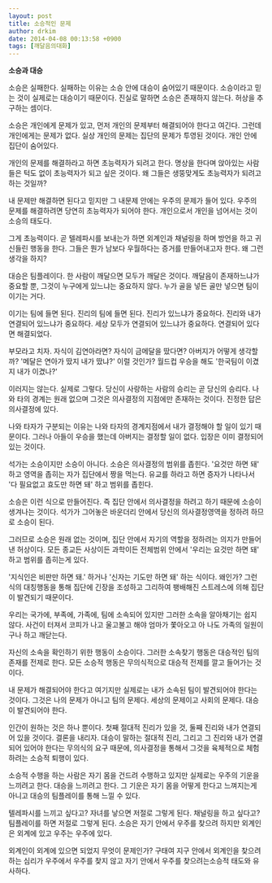 ```yaml
---
layout: post
title: 소승적인 문제
author: drkim
date: 2014-04-08 00:13:58 +0900
tags: [깨달음의대화]
---
```

**소승과 대승**

  


소승은 실패한다. 실패하는 이유는 소승 안에 대승이 숨어있기 때문이다. 소승이라고 믿는 것이 실제로는 대승이기 때문이다. 진실로 말하면 소승은 존재하지 않는다. 허상을 추구하는 셈이다. 

  


소승은 개인에게 문제가 있고, 먼저 개인의 문제부터 해결되어야 한다고 여긴다. 그런데 개인에게는 문제가 없다. 실상 개인의 문제는 집단의 문제가 투영된 것이다. 개인 안에 집단이 숨어있다.

  


개인의 문제를 해결하라고 하면 초능력자가 되려고 한다. 명상을 한다며 앉아있는 사람들은 턱도 없이 초능력자가 되고 싶은 것이다. 왜 그들은 생뚱맞게도 초능력자가 되려고 하는 것일까? 

  


내 문제만 해결하면 된다고 믿지만 그 내문제 안에는 우주의 문제가 들어 있다. 우주의 문제를 해결하려면 당연히 초능력자가 되어야 한다. 개인으로서 개인을 넘어서는 것이 소승의 태도다. 

  


그게 초능력이다. 곧 텔레파시를 보내는가 하면 외계인과 채널링을 하며 방언을 하고 귀신들린 행동을 한다. 그들은 뭔가 남보다 우월하다는 증거를 만들어내고자 한다. 왜 그런 생각을 하지?

  


대승은 팀플레이다. 한 사람이 깨달으면 모두가 깨달은 것이다. 깨달음이 존재하느냐가 중요할 뿐, 그것이 누구에게 있느냐는 중요하지 않다. 누가 골을 넣든 골만 넣으면 팀이 이기는 거다.

  


이기는 팀에 들면 된다. 진리의 팀에 들면 된다. 진리가 있느냐가 중요하다. 진리와 내가 연결되어 있느냐가 중요하다. 세상 모두가 연결되어 있느냐가 중요하다. 연결되어 있다면 해결되었다.

  


부모라고 치자. 자식이 김연아라면? 자식이 금메달을 땄다면? 아버지가 어떻게 생각할까? '메달은 연아가 땄지 내가 땄냐?' 이럴 것인가? 월드컵 우승을 해도 '한국팀이 이겼지 내가 이겼나?'

  


이러지는 않는다. 실제로 그렇다. 당신이 사랑하는 사람의 승리는 곧 당신의 승리다. 나와 타의 경계는 원래 없으며 그것은 의사결정의 지점에만 존재하는 것이다. 진정한 답은 의사결정에 있다.

  


나와 타자가 구분되는 이유는 나와 타자의 경계지점에서 내가 결정해야 할 일이 있기 때문이다. 그러나 아들이 우승을 했는데 아버지는 결정할 일이 없다. 입장은 이미 결정되어 있는 것이다.

  


석가는 소승이지만 소승이 아니다. 소승은 의사결정의 범위를 좁힌다. '요것만 하면 돼' 하고 영역을 좁히는 자가 집단에서 짱을 먹는다. 유교를 하라고 하면 증자가 나타나서 '다 필요없고 효도만 하면 돼' 하고 범위를 좁힌다. 

  


소승은 이런 식으로 만들어진다. 즉 집단 안에서 의사결정을 하려고 하기 때문에 소승이 생겨나는 것이다. 석가가 그어놓은 바운더리 안에서 당신의 의사결정영역을 정하려 하므로 소승이 된다. 

  


그러므로 소승은 원래 없는 것이며, 집단 안에서 자기의 역할을 정하려는 의지가 만들어낸 허상이다. 모든 종교든 사상이든 과학이든 전체범위 안에서 '우리는 요것만 하면 돼' 하고 범위를 좁히는게 있다. 

  


'지식인은 비판만 하면 돼.' 하거나 '신자는 기도만 하면 돼' 하는 식이다. 왜인가? 그런 식의 대칭행동을 통해 집단에 긴장을 조성하고 그리하여 팽배해진 스트레스에 의해 집단이 발견되기 때문이다. 

  


우리는 국가에, 부족에, 가족에, 팀에 소속되어 있지만 그러한 소속을 알아채기는 쉽지 않다. 사건이 터져서 코피가 나고 울고불고 해야 엄마가 쫓아오고 아 나도 가족의 일원이구나 하고 깨닫는다. 

  


자신의 소속을 확인하기 위한 행동이 소승이다. 그러한 소속찾기 행동은 대승적인 팀의 존재를 전제로 한다. 모든 소승적 행동은 무의식적으로 대승적 전제를 깔고 들어가는 것이다. 

  


내 문제가 해결되어야 한다고 여기지만 실제로는 내가 소속된 팀이 발견되어야 한다는 것이다. 그것은 나의 문제가 아니고 팀의 문제다. 세상의 문제이고 사회의 문제다. 대승이 발견되어야 한다. 

  


인간이 원하는 것은 하나 뿐이다. 첫째 절대적 진리가 있을 것, 둘째 진리와 내가 연결되어 있을 것이다. 결론을 내리자. 대승이 말하는 절대적 진리, 그리고 그 진리와 내가 연결되어 있어야 한다는 무의식의 요구 때문에, 의사결정을 통해서 그것을 육체적으로 체험하려는 소승적 퇴행이 있다. 

  


소승적 수행을 하는 사람은 자기 몸을 건드려 수행하고 있지만 실제로는 우주의 기운을 느끼려고 한다. 대승을 느끼려고 한다. 그 기운은 자기 몸을 어떻게 한다고 느껴지는게 아니고 대승의 팀플레이를 통해 느낄 수 있다. 

  


텔레파시를 느끼고 싶다고? 자녀를 낳으면 저절로 그렇게 된다. 채널링을 하고 싶다고? 팀플레이를 하면 저절로 그렇게 된다. 소승은 자기 안에서 우주를 찾으려 하지만 외계인은 외계에 있고 우주는 우주에 있다.

  


외계인이 외계에 있으면 되었지 무엇이 문제인가? 구태여 지구 안에서 외계인을 찾으려 하는 심리가 우주에서 우주를 찾지 않고 자기 안에서 우주를 찾으려는소승적 태도와 유사하다.